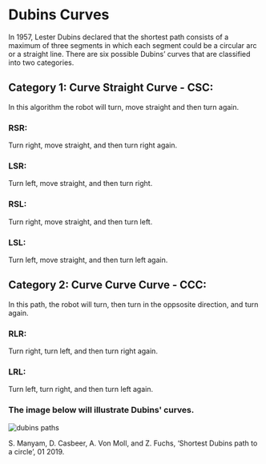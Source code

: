 # Dubins Curves
  In 1957, Lester Dubins declared that the shortest path consists of a maximum of three segments in which each segment could be a circular arc or a straight line. There are six possible Dubins’ curves that are classified into two categories.
## Category 1: Curve Straight Curve - CSC:
In this algorithm the robot will turn, move straight and then turn again.
### RSR:
Turn right, move straight, and then turn right again.
### LSR:
Turn left, move straight, and then turn right.
### RSL:
Turn right, move straight, and then turn left.
### LSL:
Turn left, move straight, and then turn left again.
## Category 2: Curve Curve Curve - CCC:
In this path, the robot will turn, then turn in the oppsosite direction, and turn again.
### RLR:
Turn right, turn left, and then turn right again.
### LRL:
Turn left, turn right, and then turn left again.
    
### The image below will illustrate Dubins' curves.  
![dubins paths](https://github.com/ahmaddaoud2003/IncrementalRRT-with-Dubins/assets/145913339/7268aa69-e323-4a91-b9d4-f5da8be37805)

S. Manyam, D. Casbeer, A. Von Moll, and Z. Fuchs, ‘Shortest Dubins path to a circle’, 01 2019.
